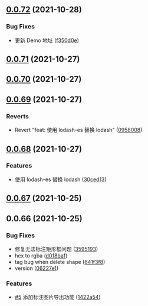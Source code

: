 ## [0.0.72](https://github.com/hold-baby/label-img/compare/v0.0.71...v0.0.72) (2021-10-28)


### Bug Fixes

* 更新 Demo 地址 ([f350d0e](https://github.com/hold-baby/label-img/commit/f350d0ef12cbaa71aaa8f33b6c00024239eaac83))



## [0.0.71](https://github.com/hold-baby/label-img/compare/v0.0.70...v0.0.71) (2021-10-27)



## [0.0.70](https://github.com/hold-baby/label-img/compare/v0.0.69...v0.0.70) (2021-10-27)



## [0.0.69](https://github.com/hold-baby/label-img/compare/v0.0.68...v0.0.69) (2021-10-27)


### Reverts

* Revert "feat: 使用 lodash-es 替换 lodash" ([0958008](https://github.com/hold-baby/label-img/commit/09580081202d20dee56e0edc67ec96a5d1114cde))



## [0.0.68](https://github.com/hold-baby/label-img/compare/v0.0.67...v0.0.68) (2021-10-27)


### Features

* 使用 lodash-es 替换 lodash ([30ced13](https://github.com/hold-baby/label-img/commit/30ced13f5cba6786ec9f776cccb8998a96cf2eaa))



## [0.0.67](https://github.com/hold-baby/label-img/compare/v0.0.66...v0.0.67) (2021-10-25)



## 0.0.66 (2021-10-25)


### Bug Fixes

* 修复无法标注矩形框问题 ([3595193](https://github.com/hold-baby/label-img/commit/3595193e7efee379d95c256a21d71e653625bbec))
* hex to rgba ([d018baf](https://github.com/hold-baby/label-img/commit/d018baf16916a1c21bdfa479816e32c23b62d644))
* tag bug when delete shape ([641f3f8](https://github.com/hold-baby/label-img/commit/641f3f8d3d3248980c0413cee4a11d33eccb3190))
* version ([06227e1](https://github.com/hold-baby/label-img/commit/06227e1d303c76116b5332c860585fe5d951268c))


### Features

* [#5](https://github.com/hold-baby/label-img/issues/5) 添加标注图片导出功能 ([1422a54](https://github.com/hold-baby/label-img/commit/1422a5472dbad12fbfeb5ff02917ac3591ea34df))



